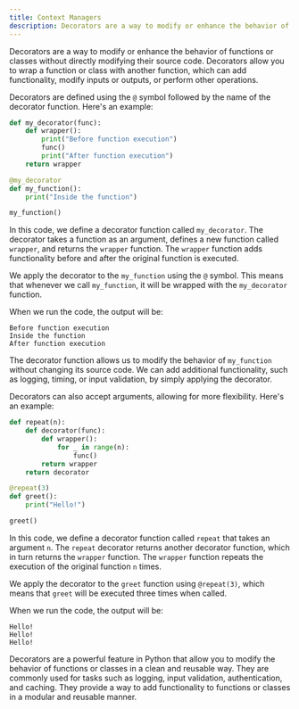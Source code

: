 ```yaml
---
title: Context Managers
description: Decorators are a way to modify or enhance the behavior of functions or classes without directly modifying their source code.
---
```


Decorators are a way to modify or enhance the behavior of functions or classes without directly modifying their source code. Decorators allow you to wrap a function or class with another function, which can add functionality, modify inputs or outputs, or perform other operations.

Decorators are defined using the `@` symbol followed by the name of the decorator function. Here's an example:

```python
def my_decorator(func):
    def wrapper():
        print("Before function execution")
        func()
        print("After function execution")
    return wrapper

@my_decorator
def my_function():
    print("Inside the function")

my_function()
```

In this code, we define a decorator function called `my_decorator`. The decorator takes a function as an argument, defines a new function called `wrapper`, and returns the `wrapper` function. The `wrapper` function adds functionality before and after the original function is executed.

We apply the decorator to the `my_function` using the `@` symbol. This means that whenever we call `my_function`, it will be wrapped with the `my_decorator` function.

When we run the code, the output will be:

```
Before function execution
Inside the function
After function execution
```

The decorator function allows us to modify the behavior of `my_function` without changing its source code. We can add additional functionality, such as logging, timing, or input validation, by simply applying the decorator.

Decorators can also accept arguments, allowing for more flexibility. Here's an example:

```python
def repeat(n):
    def decorator(func):
        def wrapper():
            for _ in range(n):
                func()
        return wrapper
    return decorator

@repeat(3)
def greet():
    print("Hello!")

greet()
```

In this code, we define a decorator function called `repeat` that takes an argument `n`. The `repeat` decorator returns another decorator function, which in turn returns the `wrapper` function. The `wrapper` function repeats the execution of the original function `n` times.

We apply the decorator to the `greet` function using `@repeat(3)`, which means that `greet` will be executed three times when called.

When we run the code, the output will be:

```
Hello!
Hello!
Hello!
```

Decorators are a powerful feature in Python that allow you to modify the behavior of functions or classes in a clean and reusable way. They are commonly used for tasks such as logging, input validation, authentication, and caching. They provide a way to add functionality to functions or classes in a modular and reusable manner.
